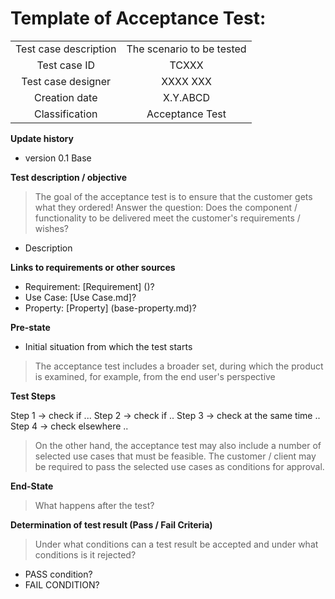 # Template of Acceptance Test:


| | |
|:-:|:-:|
| Test case description | The scenario to be tested |
| Test case ID | TCXXX |
| Test case designer | XXXX XXX |
| Creation date | X.Y.ABCD |
| Classification | Acceptance Test|


**Update history**

* version 0.1 Base

**Test description / objective**

> The goal of the acceptance test is to ensure that the customer gets what they ordered!
> Answer the question: Does the component / functionality to be delivered meet the customer's requirements / wishes?

* Description

**Links to requirements or other sources**

* Requirement: [Requirement] ()?
* Use Case: [Use Case.md]?
* Property: [Property] (base-property.md)?

**Pre-state**

* Initial situation from which the test starts

> The acceptance test includes a broader set, during which the product is examined, for example, from the end user's perspective

**Test Steps**

Step 1 -> check if ...
Step 2 -> check if ..
Step 3 -> check at the same time ..
Step 4 -> check elsewhere ..

> On the other hand, the acceptance test may also include a number of selected use cases that must be feasible.
The customer / client may be required to pass the selected use cases as conditions for approval.



**End-State**

> What happens after the test?


**Determination of test result (Pass / Fail Criteria)**

> Under what conditions can a test result be accepted and under what conditions is it rejected?

* PASS condition?
* FAIL CONDITION?
